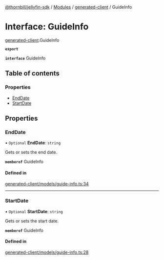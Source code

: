 [@thornbill/jellyfin-sdk](../README.md) / [Modules](../modules.md) / [generated-client](../modules/generated_client.md) / GuideInfo

# Interface: GuideInfo

[generated-client](../modules/generated_client.md).GuideInfo

**`export`**

**`interface`** GuideInfo

## Table of contents

### Properties

- [EndDate](generated_client.GuideInfo.md#enddate)
- [StartDate](generated_client.GuideInfo.md#startdate)

## Properties

### EndDate

• `Optional` **EndDate**: `string`

Gets or sets the end date.

**`memberof`** GuideInfo

#### Defined in

[generated-client/models/guide-info.ts:34](https://github.com/thornbill/jellyfin-sdk-typescript/blob/21a118e/src/generated-client/models/guide-info.ts#L34)

___

### StartDate

• `Optional` **StartDate**: `string`

Gets or sets the start date.

**`memberof`** GuideInfo

#### Defined in

[generated-client/models/guide-info.ts:28](https://github.com/thornbill/jellyfin-sdk-typescript/blob/21a118e/src/generated-client/models/guide-info.ts#L28)
